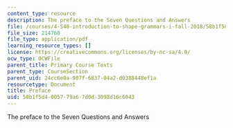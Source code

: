 ```yaml
---
content_type: resource
description: The preface to the Seven Questions and Answers
file: /courses/4-540-introduction-to-shape-grammars-i-fall-2018/58b1f5d4005779a67d0d3098d16c6043_MIT4_540F18_preface.pdf
file_size: 214760
file_type: application/pdf
learning_resource_types: []
license: https://creativecommons.org/licenses/by-nc-sa/4.0/
ocw_type: OCWFile
parent_title: Primary Course Texts
parent_type: CourseSection
parent_uid: 24cc6e0a-907f-6837-04a2-d0388448ef1a
resourcetype: Document
title: Preface
uid: 58b1f5d4-0057-79a6-7d0d-3098d16c6043
---
```

The preface to the Seven Questions and Answers